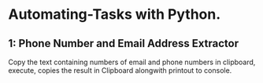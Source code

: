 # Automating-Tasks with Python.

## 1: Phone Number and Email Address Extractor
  Copy the text containing numbers of email and phone numbers in clipboard, execute, copies the result in Clipboard alongwith printout to console.
